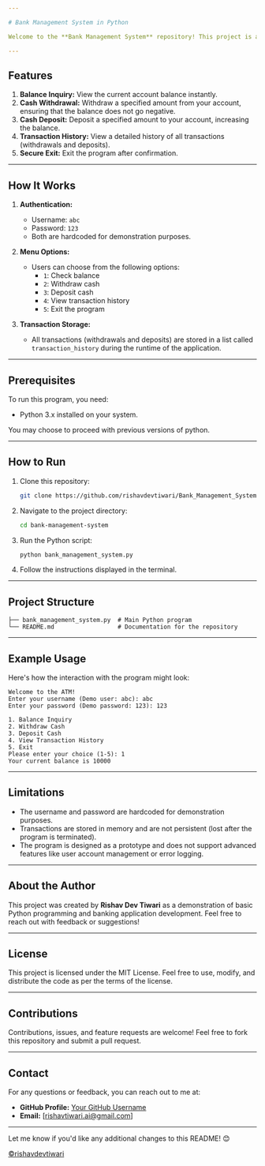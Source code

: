 ```yaml
---

# Bank Management System in Python

Welcome to the **Bank Management System** repository! This project is a simple ATM-like banking management system implemented in Python. It allows users to perform basic banking operations like checking balances, withdrawing and depositing cash, and viewing transaction history.

---
```


## Features

1. **Balance Inquiry:** View the current account balance instantly.
2. **Cash Withdrawal:** Withdraw a specified amount from your account, ensuring that the balance does not go negative.
3. **Cash Deposit:** Deposit a specified amount to your account, increasing the balance.
4. **Transaction History:** View a detailed history of all transactions (withdrawals and deposits).
5. **Secure Exit:** Exit the program after confirmation.

---

## How It Works

1. **Authentication:**
   - Username: `abc`
   - Password: `123`
   - Both are hardcoded for demonstration purposes.

2. **Menu Options:**
   - Users can choose from the following options:
     - `1`: Check balance
     - `2`: Withdraw cash
     - `3`: Deposit cash
     - `4`: View transaction history
     - `5`: Exit the program

3. **Transaction Storage:**
   - All transactions (withdrawals and deposits) are stored in a list called `transaction_history` during the runtime of the application.

---

## Prerequisites

To run this program, you need:

- Python 3.x installed on your system.

You may choose to proceed with previous versions of python.

---

## How to Run

1. Clone this repository:
   ```bash
   git clone https://github.com/rishavdevtiwari/Bank_Management_System.py.git
   ```
2. Navigate to the project directory:
   ```bash
   cd bank-management-system
   ```
3. Run the Python script:
   ```bash
   python bank_management_system.py
   ```
4. Follow the instructions displayed in the terminal.

---

## Project Structure

```
├── bank_management_system.py  # Main Python program
└── README.md                  # Documentation for the repository
```

---

## Example Usage

Here's how the interaction with the program might look:

```
Welcome to the ATM!
Enter your username (Demo user: abc): abc
Enter your password (Demo password: 123): 123

1. Balance Inquiry
2. Withdraw Cash
3. Deposit Cash
4. View Transaction History
5. Exit
Please enter your choice (1-5): 1
Your current balance is 10000
```

---

## Limitations

- The username and password are hardcoded for demonstration purposes.
- Transactions are stored in memory and are not persistent (lost after the program is terminated).
- The program is designed as a prototype and does not support advanced features like user account management or error logging.

---

## About the Author

This project was created by **Rishav Dev Tiwari** as a demonstration of basic Python programming and banking application development. Feel free to reach out with feedback or suggestions!

---

## License

This project is licensed under the MIT License. Feel free to use, modify, and distribute the code as per the terms of the license.

---

## Contributions

Contributions, issues, and feature requests are welcome! Feel free to fork this repository and submit a pull request.

---

## Contact

For any questions or feedback, you can reach out to me at:

- **GitHub Profile:** [Your GitHub Username](https://github.com/rishavdevtiwari)
- **Email:** [rishavtiwari.ai@gmail.com]

---

Let me know if you'd like any additional changes to this README! 😊

<a href="https://github.com/rishavdevtiwari">©rishavdevtiwari</a>
